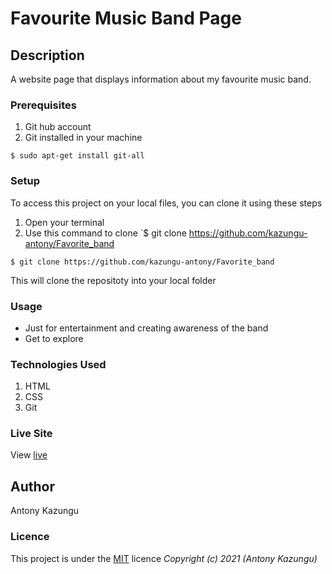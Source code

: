 # Favourite Music Band Page
## Description
A website page that displays information about my favourite music band.
### Prerequisites
1. Git hub account
2. Git installed in your machine
```
$ sudo apt-get install git-all
```
### Setup
To access this project on your local files, you can clone it using these steps
1. Open your terminal
1. Use this command to clone `$ git clone https://github.com/kazungu-antony/Favorite_band
```
$ git clone https://github.com/kazungu-antony/Favorite_band
```
 This will clone the repositoty into your local folder
### Usage
* Just for entertainment and creating awareness of the band
* Get to explore
### Technologies Used
1. HTML
2. CSS
3. Git
### Live Site
View [live](https://kazungu-antony.github.io/Favorite_band/)
## Author
Antony Kazungu
### Licence
This project is under the  [MIT](LICENSE) licence
*Copyright (c) 2021 (Antony Kazungu)*